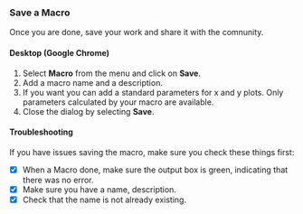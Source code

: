 ### Save a Macro
Once you are done, save your work and share it with the comnunity.

#### Desktop (Google Chrome)
1. Select **Macro** from the menu and click on **Save**.
2. Add a macro name and a description.
3. If you want you can add a standard parameters for x and y plots. Only parameters calculated by your macro are available.
4. Close the dialog by selecting **Save**.

#### Troubleshooting
If you have issues saving the macro, make sure you check these things first:

- [x] When a Macro done, make sure the output box is green, indicating that there was no error.
- [x] Make sure you have a name, description.
- [x] Check that the name is not already existing.